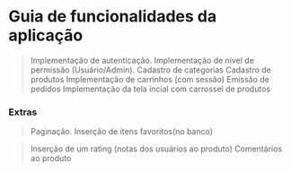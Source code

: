 # Guia de funcionalidades da aplicação

> Implementação de autenticação.
> Implementação de nível de permissão (Usuário/Admin).
> Cadastro de categorias
> Cadastro de produtos
> Implementação de carrinhos (com sessão)
> Emissão de pedidos
> Implementação da tela incial com carrossel de produtos

### Extras

> Paginação.
> Inserção de itens favoritos(no banco)

> Inserção de um rating (notas dos usuários ao produto)
> Comentários ao produto
